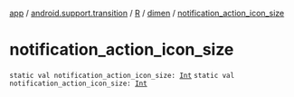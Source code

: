 [app](../../../index.md) / [android.support.transition](../../index.md) / [R](../index.md) / [dimen](index.md) / [notification_action_icon_size](.)

# notification_action_icon_size

`static val notification_action_icon_size: `[`Int`](https://kotlinlang.org/api/latest/jvm/stdlib/kotlin/-int/index.html)
`static val notification_action_icon_size: `[`Int`](https://kotlinlang.org/api/latest/jvm/stdlib/kotlin/-int/index.html)